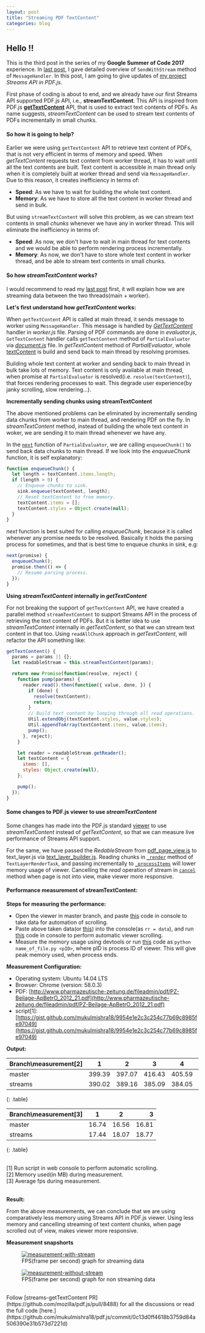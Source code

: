 ```yaml
---
layout: post
title: "Streaming PDF TextContent"
categories: blog
---
```


## Hello !!

This is the third post in the series of my **Google Summer of Code 2017** experience. In [last post](http://mukulmishra.me/blog/sendWithStream-in-PDF.js/), I gave detailed overview of `SendWithStream` method of `MessageHandler`. In this post, I am going to give updates of [my project](https://github.com/mozilla/pdf.js/projects/4) _Streams API in PDF.js_.

First phase of coding is about to end, and we already have our first Streams API supported PDF.js API, i.e., **streamTextContent**. This API is inspired from PDF.js [**getTextContent**](https://github.com/mozilla/pdf.js/blob/master/src/display/api.js#L958) API, that is used to extract text contents of PDFs. As name suggests, _streamTextContent_ can be used to stream text contents of PDFs incrementally in small chunks.

#### So how it is going to help?

Earlier we were using `getTextContent` API to retrieve text content of PDFs, that is not very efficient in terms of memory and speed. When _getTextContent_ requests text content from worker thread, it has to wait until all the text contents are built. Text content is accessible in main thread only when it is completely built at worker thread and send via `MessageHandler`. Due to this reason, it creates inefficiency in terms of:

- **Speed**: As we have to wait for building the whole text content.
- **Memory**: As we have to store all the text content in worker thread and send in bulk.


But using `streamTextContent` will solve this problem, as we can stream text contents in small _chunks_ whenever we have any in worker thread. This will eliminate the inefficiency in terms of:

- **Speed**: As now, we don't have to wait in main thread for text contents and we would be able to perform rendering process incrementally.
- **Memory**: As now, we don't have to store whole text content in worker thread, and be able to stream text contents in small chunks.

#### So how _streamTextContent_ works?

I would recommend to read my [last post](http://mukulmishra.me/blog/sendWithStream-in-PDF.js/) first, it will explain how we are streaming data between the two threads(main + worker).

**Let's first understand how _getTextContent_ works:**

When `getTextContent` API is called at main thread, it sends message to worker using `MessageHandler`.
This message is handled by _[GetTextContent](https://github.com/mozilla/pdf.js/blob/master/src/core/worker.js#L877)_ handler in _worker.js_ file. Parsing of PDF commands are done in _evaluator.js_, `GetTextContent` handler calls `getTextContent` method of `PartialEvaluator` via [_document.js_](https://github.com/mukulmishra18/pdf.js/commit/0c13d0ff4618b3759d84a506390e31b573d7221d#diff-12f6a5494fae2f6d944246a1830f8982R302) file. In _getTextContent_ method of _PartialEvaluator_, whole [textContent](https://github.com/mozilla/pdf.js/blob/master/src/core/evaluator.js#L1188) is build and send back to main thread by resolving promises.

Building whole text content at worker and sending back to main thread in bulk take lots of memory. Text content is only available at main thread, when promise at `PartialEvaluator` is resolved(i.e. `resolve(textContent)`), that forces rendering processes to wait. This degrade user experience(by janky scrolling, slow rendering...).


**Incrementally sending chunks using streamTextContent**

The above mentioned problems can be eliminated by incrementally sending data chunks from worker to main thread, and rendering PDF on the fly. In _streamTextContent_ method, instead of building the whole text content in woker, we are sending it to main thread whenever we have any.

In the [`next`](https://github.com/mozilla/pdf.js/blob/master/src/core/evaluator.js#L1433) function of `PartialEvaluator`, we are calling `enqueueChunk()` to send back data chunks to main thread. If we look into the _enqueueChunk_ function, it is self explanatory:

```javascript
function enqueueChunk() {
  let length = textContent.items.length;
  if (length > 0) {
    // Enqueue chunks to sink.
    sink.enqueue(textContent, length);
    // Reset textContent to free memory.
    textContent.items = [];
    textContent.styles = Object.create(null);
  }
}
```

_next_ function is best suited for calling _enqueueChunk_, because it is called whenever any promise needs to be resolved. Basically it holds the parsing process for sometimes, and that is best time to enqueue chunks in sink, e.g:

```javascript
next(promise) {
  enqueueChunk();
  promise.then(() => {
    // Resume parsing process.
  });
}
```

**Using _streamTextContent_ internally in _getTextContent_**

For not breaking the support of `getTextContent` API, we have created a parallel method `streamTextContent` to support Streams API in the process of retrieving the text content of PDFs. But it is better idea to use _streamTextContent_ internally in _getTextContent_, so that we can stream text content in that too. Using `readAllChunk` approach in _getTextContent_, will refactor the API something like:

```javascript
getTextContent() {
  params = params || {};
  let readableStream = this.streamTextContent(params);

  return new Promise(function(resolve, reject) {
    function pump(params) {
      reader.read().then(function({ value, done, }) {
        if (done) {
          resolve(textContent);
          return;
        }
        // Build text content by looping through all read operations.
        Util.extendObj(textContent.styles, value.styles);
        Util.appendToArray(textContent.items, value.items);
        pump();
      }, reject);
    }

    let reader = readableStream.getReader();
    let textContent = {
      items: [],
      styles: Object.create(null),
    };

    pump();
  });
}
```

#### Some changes to PDF.js viewer to use _streamTextContent_

Some changes has made into the PDF.js standard [viewer](https://mozilla.github.io/pdf.js/web/viewer.html) to use _streamTextContent_ instead of _getTextContent_, so that we can measure live performance of Streams API support.

For the same, we have passed the _RedableStream_ from [pdf_page_view.js](https://github.com/mukulmishra18/pdf.js/commit/0c13d0ff4618b3759d84a506390e31b573d7221d#diff-c880b70cf7d6b97863eeb665a736c4baR448) to text_layer.js via [text_layer_builder.js](https://github.com/mukulmishra18/pdf.js/commit/0c13d0ff4618b3759d84a506390e31b573d7221d#diff-6a8d3c6754c77cfa0876314f0f54bed7R93). Reading chunks in [`_render`](https://github.com/mukulmishra18/pdf.js/commit/0c13d0ff4618b3759d84a506390e31b573d7221d#diff-986df9c532f6b9ab6cf81a23ce26e446R556) method of `TextLayerRenderTask`, and passing incrementally to [`_processItems`](https://github.com/mukulmishra18/pdf.js/commit/0c13d0ff4618b3759d84a506390e31b573d7221d#diff-986df9c532f6b9ab6cf81a23ce26e446R512) will lower memory usage of viewer. Cancelling the _read_ operation of stream in [`cancel`](https://github.com/mukulmishra18/pdf.js/commit/0c13d0ff4618b3759d84a506390e31b573d7221d#diff-986df9c532f6b9ab6cf81a23ce26e446R499) method when page is not into view, make viewer more responsive. 

#### Performance measurement of streamTextContent:

**Steps for measuring the performance:**

- Open the viewer in master branch, and paste [this](https://gist.github.com/mukulmishra18/831e74fc0d49398f3172c5af0c6c4afc) code in console to take data for automation of scrolling.
- Paste above taken data(or [this](https://gist.github.com/mukulmishra18/784136c6b75dacf6043c38d18039d0d5)) into the console(as `rr = data`), and run [this](https://gist.github.com/mukulmishra18/19e53e31fb89ce704866a7e2ad06d3a5) code in console to perform automatic viewer scrolling.
- Measure the memory usage using devtools or run [this](https://gist.github.com/mukulmishra18/18635de4c82522bde3e7c4c0761f3365) code as `python name_of_file.py <pID>`, where pID is process ID of viewer. This will give peak memory used, when process ends.


**Measurement Configuration:**

- Operating system: Ubuntu 14.04 LTS
- Browser: Chrome (version: 58.0.3)
- PDF: [http://www.pharmazeutische-zeitung.de/fileadmin/pdf/PZ-Beilage-ApBetrO_2012_21.pdf](http://www.pharmazeutische-zeitung.de/fileadmin/pdf/PZ-Beilage-ApBetrO_2012_21.pdf)
- script[1]: [https://gist.github.com/mukulmishra18/9954e1e2c3c254c77b69c8985fe97049](https://gist.github.com/mukulmishra18/9954e1e2c3c254c77b69c8985fe97049)

**Output:**

| Branch\measurement[2] | 1 	 | 2	  | 3	   | 4	    | 5 	 | 6	  |
| :-------------------- | :----: | :----: | :----: | :----: | :----: | -----: |
| master 			    | 399.39 | 397.07 | 416.43 | 405.59 | 433.07 | 428.06 |
| streams 				| 390.02 | 389.16 | 385.09 | 384.05 | 387.34 | 387.46 |
{: .table}


| Branch\measurement[3] | 1     | 2     | 3     |
| :-------------------- | :---: | :---: | ----: |
| master 				| 16.74 | 16.56 | 16.81 |
| streams 				| 17.44 | 18.07 | 18.77 |
{: .table}

<br />
[1] Run script in web console to perform automatic scrolling.<br />
[2] Memory used(in MB) during measurement.<br />
[3] Average fps during measurement.<br />
<br />

**Result:**

From the above measurements, we can conclude that we are using comparatively less memory using Streams API in PDF.js viewer. Using less memory and cancelling streaming of text content chunks, when page scrolled out of view, makes viewer more responsive.
<br />

**Measurement snapshorts**
<figure>
	<a href="http://i.imgur.com/dPsVzMc.png"><img src="http://i.imgur.com/dPsVzMc.png" alt="measurement-with-stream"></a>
	<figcaption><a href="http://i.imgur.com/dPsVzMc.png" title="FPS(frame per second) graph for streaming data"></a>FPS(frame per second) graph for streaming data</figcaption>
</figure>

<figure>
	<a href="http://i.imgur.com/AOx24en.png"><img src="http://i.imgur.com/AOx24en.png" alt="measurement-without-stream"></a>
	<figcaption><a href="http://i.imgur.com/AOx24en.png" title="FPS(frame per second) graph for non streaming data"></a>FPS(frame per second) graph for non streaming data</figcaption>
</figure>


<br />
Follow [streams-getTextContent PR](https://github.com/mozilla/pdf.js/pull/8488) for all the discussions or read the full code [here.](https://github.com/mukulmishra18/pdf.js/commit/0c13d0ff4618b3759d84a506390e31b573d7221d)